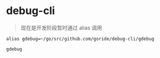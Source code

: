 # debug-cli

> 现在是开发阶段暂时通过 alias 调用

```shell
alias gdebug=~/go/src/github.com/goride/debug-cli/gdebug
```

```shell
gdebug
```
